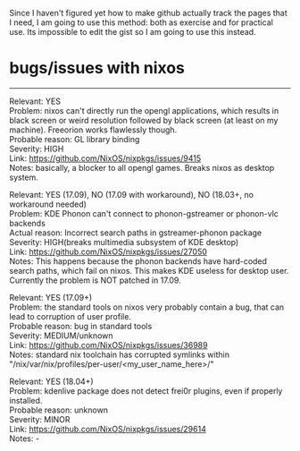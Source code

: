 Since I haven't figured yet how to make github actually track the pages that I need, I am going to use this method: both as exercise and for practical use. Its impossible to edit the gist so I am going to use this instead.

# bugs/issues with nixos
-- -- -- --
Relevant: YES  
Problem: nixos can't directly run the opengl applications, which results in black screen or weird resolution followed by black screen (at least on my machine). Freeorion works flawlessly though.  
Probable reason: GL library binding  
Severity: HIGH  
Link: https://github.com/NixOS/nixpkgs/issues/9415  
Notes: basically, a blocker to all opengl games. Breaks nixos as desktop system.  


Relevant: YES (17.09), NO (17.09 with workaround), NO (18.03+, no workaround needed)  
Problem: KDE Phonon can't connect to phonon-gstreamer or phonon-vlc backends  
Actual reason: Incorrect search paths in gstreamer-phonon package  
Severity: HIGH(breaks multimedia subsystem of KDE desktop)  
Link: https://github.com/NixOS/nixpkgs/issues/27050  
Notes: This happens because the phonon backends have hard-coded search paths, which fail on nixos. This makes KDE useless for desktop user. Currently the problem is NOT patched in 17.09.  


Relevant: YES (17.09+)  
Problem: the standard tools on nixos very probably contain a bug, that can lead to corruption of user profile.  
Probable reason: bug in standard tools  
Severity: MEDIUM/unknown  
Link: https://github.com/NixOS/nixpkgs/issues/36989  
Notes: standard nix toolchain has corrupted symlinks within "/nix/var/nix/profiles/per-user/<my_user_name_here>/" 

Relevant: YES (18.04+)  
Problem: kdenlive package does not detect frei0r plugins, even if properly installed.  
Probable reason: unknown  
Severity: MINOR  
Link: https://github.com/NixOS/nixpkgs/issues/29614  
Notes: - 
